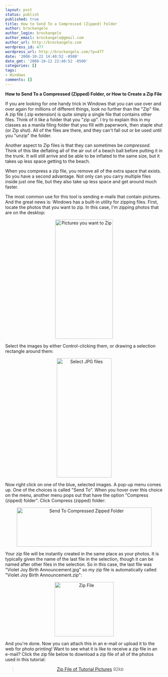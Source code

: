 ```yaml
---
layout: post
status: publish
published: true
title: How to Send To a Compressed (Zipped) Folder
author: brockangelo
author_login: brockangelo
author_email: brockangelo@gmail.com
author_url: http://brockangelo.com
wordpress_id: 477
wordpress_url: http://brockangelo.com/?p=477
date: '2008-10-22 14:40:52 -0500'
date_gmt: '2008-10-22 22:40:52 -0500'
categories: []
tags:
- Windows
comments: []
---
```

<p><strong>How to Send To a Compressed (Zipped) Folder, or How to Create a Zip File</strong></p>
<p>If you are looking for one handy trick in Windows that you can use over and over again for millions of different things, look no further than the "Zip" file. A zip file (.zip extension) is quite simply a single file that contains other files. Think of it like a folder that you "zip up". I try to explain this in my classes as a manila filing folder that you fill with paperwork, then staple shut (or Zip shut). All of the files are there, and they can't fall out or be used until you "unzip" the folder.</p>
<p>Another aspect to Zip files is that they can sometimes be <em>compressed</em>. Think of this like deflating all of the air out of a beach ball before putting it in the trunk. It will still arrive and be able to be inflated to the same size, but it takes up less space getting to the beach. </p>
<p>When you compress a zip file, you remove all of the extra space that exists. So you have a second advantage. Not only can you carry multiple files inside just one file, but they also take up less space and get around much faster.</p>
<p>The most common use for this tool is sending e-mails that contain pictures. And the great news is: Windows has a built-in utility for zipping files. First, locate the photos that you want to zip. In this case, I'm zipping photos that are on the desktop:</p>
<p><center><img class="aligncenter" src="http://farm4.static.flickr.com/3198/2954560749_10c2f9865f_o.jpg" alt="Pictures you want to Zip" width="184" height="381" /></center></p>
<p>Select the images by either Control-clicking them, or drawing a selection rectangle around them:</p>
<p><center><img class="aligncenter" src="http://farm4.static.flickr.com/3050/2955406008_07364c80f0_o.jpg" alt="Select JPG files" width="175" height="381" /></center></p>
<p>Now right click on one of the blue, selected images. A pop-up menu comes up. One of the choices is called "Send To". When you hover over this choice on the menu, another menu pops out that have the option "Compress (zipped) folder". Click Compress (zipped) folder:</p>
<p><center><img class="aligncenter" src="http://farm4.static.flickr.com/3206/2955406184_9ff2c50f5c_o.jpg" alt="Send To Compressed Zipped Folder" width="431" height="125" /></center></p>
<p>Your zip file will be instantly created in the same place as your photos. It is typically given the name of the last file in the selection, though it can be named after other files in the selection. So in this case, the last file was "Violet Joy Birth Announcement.jpg" so my zip file is automatically called "Violet Joy Birth Announcement.zip":</p>
<p><center><img class="aligncenter" src="http://farm4.static.flickr.com/3225/2954561215_04313cdf3a_o.jpg" alt="Zip File" width="189" height="174" /></center></p>
<p>And you're done. Now you can attach this in an e-mail or upload it to the web for photo printing! Want to see what it is like to receive a zip file in an e-mail? Click the zip file below to download a zip file of all of the photos used in this tutorial: </p>
<blockquote><p><center><a href='http://brockangelo.com/wp-content/uploads/2008/10/pictures.zip'>Zip File of Tutorial Pictures</a> <em>92kb</em></center></p></blockquote>
